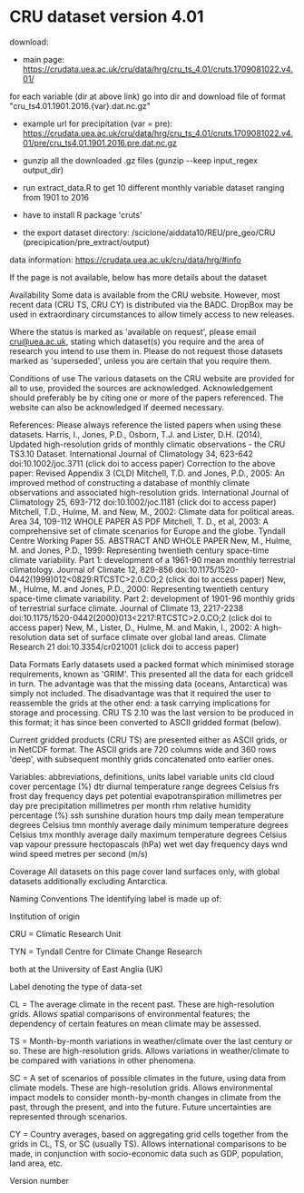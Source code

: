 # CRU dataset version 4.01

download:

- main page: https://crudata.uea.ac.uk/cru/data/hrg/cru_ts_4.01/cruts.1709081022.v4.01/

for each variable (dir at above link) go into dir and download file of format "cru_ts4.01.1901.2016.{var}.dat.nc.gz"
- example url for precipitation (var = pre): https://crudata.uea.ac.uk/cru/data/hrg/cru_ts_4.01/cruts.1709081022.v4.01/pre/cru_ts4.01.1901.2016.pre.dat.nc.gz

- gunzip all the downloaded .gz files (gunzip --keep input_regex output_dir)

- run extract_data.R to get 10 different monthly variable dataset ranging from 1901 to 2016
- have to install R package 'cruts'
- the export dataset directory: /sciclone/aiddata10/REU/pre_geo/CRU (precipication/pre_extract/output)


data information: https://crudata.uea.ac.uk/cru/data/hrg/#info

If the page is not available, below has more details about the dataset

Availability
Some data is available from the CRU website. However, most recent data (CRU TS, CRU CY) is distributed via the BADC. DropBox may be used in extraordinary circumstances to allow timely access to new releases.

Where the status is marked as 'available on request', please email cru@uea.ac.uk, stating which dataset(s) you require and the area of research you intend to use them in. Please do not request those datasets marked as 'superseded', unless you are certain that you require them.



Conditions of use
The various datasets on the CRU website are provided for all to use, provided the sources are acknowledged. Acknowledgement should preferably be by citing one or more of the papers referenced. The website can also be acknowledged if deemed necessary.



References: Please always reference the listed papers when using these datasets.
Harris, I., Jones, P.D., Osborn, T.J. and Lister, D.H. (2014), Updated high-resolution grids of monthly climatic observations - the CRU TS3.10 Dataset. International Journal of Climatology 34, 623-642
doi:10.1002/joc.3711 (click doi to access paper)
Correction to the above paper: Revised Appendix 3 (CLD)
Mitchell, T.D. and Jones, P.D., 2005: An improved method of constructing a database of monthly climate observations and associated high-resolution grids. International Journal of Climatology 25, 693-712
doi:10.1002/joc.1181 (click doi to access paper)
Mitchell, T.D., Hulme, M. and New, M., 2002: Climate data for political areas. Area 34, 109-112
WHOLE PAPER AS PDF
Mitchell, T. D., et al, 2003: A comprehensive set of climate scenarios for Europe and the globe. Tyndall Centre Working Paper 55.
ABSTRACT AND WHOLE PAPER
New, M., Hulme, M. and Jones, P.D., 1999: Representing twentieth century space-time climate variability. Part 1: development of a 1961-90 mean monthly terrestrial climatology. Journal of Climate 12, 829-856
doi:10.1175/1520-0442(1999)012<0829:RTCSTC>2.0.CO;2 (click doi to access paper)
New, M., Hulme, M. and Jones, P.D., 2000: Representing twentieth century space-time climate variability. Part 2: development of 1901-96 monthly grids of terrestrial surface climate. Journal of Climate 13, 2217-2238
doi:10.1175/1520-0442(2000)013<2217:RTCSTC>2.0.CO;2 (click doi to access paper)
New, M., Lister, D., Hulme, M. and Makin, I., 2002: A high-resolution data set of surface climate over global land areas. Climate Research 21
doi:10.3354/cr021001 (click doi to access paper)


Data Formats
Early datasets used a packed format which minimised storage requirements, known as 'GRIM'. This presented all the data for each gridcell in turn. The advantage was that the missing data (oceans, Antarctica) was simply not included. The disadvantage was that it required the user to reassemble the grids at the other end: a task carrying implications for storage and processing. CRU TS 2.10 was the last version to be produced in this format; it has since been converted to ASCII gridded format (below).

Current gridded products (CRU TS) are presented either as ASCII grids, or in NetCDF format. The ASCII grids are 720 columns wide and 360 rows 'deep', with subsequent monthly grids concatenated onto earlier ones.



Variables: abbreviations, definitions, units
label	variable	units
cld	cloud cover	percentage (%)
dtr	diurnal temperature range	degrees Celsius
frs	frost day frequency	days
pet	potential evapotranspiration	millimetres per day
pre	precipitation	millimetres per month
rhm	relative humidity	percentage (%)
ssh	sunshine duration	hours
tmp	daily mean temperature	degrees Celsius
tmn	monthly average daily minimum temperature	degrees Celsius
tmx	monthly average daily maximum temperature	degrees Celsius
vap	vapour pressure	hectopascals (hPa)
wet	wet day frequency	days
wnd	wind speed	metres per second (m/s)


Coverage
All datasets on this page cover land surfaces only, with global datasets additionally excluding Antarctica.



Naming Conventions
The identifying label is made up of:

Institution of origin

CRU = Climatic Research Unit

TYN = Tyndall Centre for Climate Change Research

both at the University of East Anglia (UK)

Label denoting the type of data-set

CL = The average climate in the recent past. These are high-resolution grids. Allows spatial comparisons of environmental features; the dependency of certain features on mean climate may be assessed.

TS = Month-by-month variations in weather/climate over the last century or so. These are high-resolution grids. Allows variations in weather/climate to be compared with variations in other phenomena.

SC = A set of scenarios of possible climates in the future, using data from climate models. These are high-resolution grids. Allows environmental impact models to consider month-by-month changes in climate from the past, through the present, and into the future. Future uncertainties are represented through scenarios.

CY = Country averages, based on aggregating grid cells together from the grids in CL, TS, or SC (usually TS). Allows international comparisons to be made, in conjunction with socio-economic data such as GDP, population, land area, etc.


Version number
